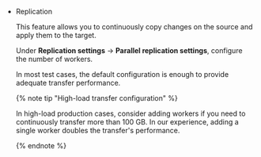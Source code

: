 * Replication

   This feature allows you to continuously copy changes on the source and apply them to the target.

   Under **Replication settings** → **Parallel replication settings**, configure the number of workers.

   In most test cases, the default configuration is enough to provide adequate transfer performance.

   {% note tip "High-load transfer configuration" %}

   In high-load production cases, consider adding workers if you need to continuously transfer more than 100 GB. In our experience, adding a single worker doubles the transfer's performance.

   {% endnote %}